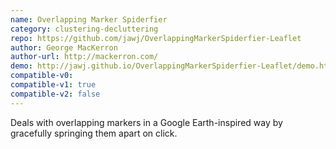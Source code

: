 ```yaml
---
name: Overlapping Marker Spiderfier
category: clustering-decluttering
repo: https://github.com/jawj/OverlappingMarkerSpiderfier-Leaflet
author: George MacKerron
author-url: http://mackerron.com/
demo: http://jawj.github.io/OverlappingMarkerSpiderfier-Leaflet/demo.html
compatible-v0:
compatible-v1: true
compatible-v2: false
---
```


Deals with overlapping markers in a Google Earth-inspired way by gracefully springing them apart on click.
